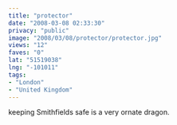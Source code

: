 ```yaml
---
title: "protector"
date: "2008-03-08 02:33:30"
privacy: "public"
image: "2008/03/08/protector/protector.jpg"
views: "12"
faves: "0"
lat: "51519038"
lng: "-101011"
tags:
- "London"
- "United Kingdom"
---
```

keeping Smithfields safe is a very ornate dragon.
